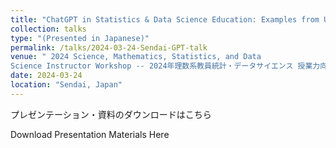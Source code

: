 ```yaml
---
title: "ChatGPT in Statistics & Data Science Education: Examples from US Universities"
collection: talks
type: "(Presented in Japanese)"
permalink: /talks/2024-03-24-Sendai-GPT-talk
venue: " 2024 Science, Mathematics, Statistics, and Data
Science Instructor Workshop -- 2024年理数系教員統計・データサイエンス 授業力向上研修集会"
date: 2024-03-24
location: "Sendai, Japan"
---
```

<style>
  hr {
    height: 2px;
    background-color: #E5E4E2;
    border: none;
  }

  .no-italics {
      font-style: normal;   
  }
</style>

プレゼンテーション・資料のダウンロードはこちら

Download Presentation Materials Here

